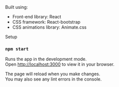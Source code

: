 
Built using:

- Front-end library: React
- CSS framework: React-bootstrap
- CSS animations library: Animate.css

Setup

### `npm start`

Runs the app in the development mode.\
Open [http://localhost:3000](http://localhost:3000) to view it in your browser.

The page will reload when you make changes.\
You may also see any lint errors in the console.


